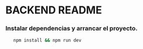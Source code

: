 
# BACKEND README

### Instalar dependencias y arrancar el proyecto.
```bash
   npm install && npm run dev
```
